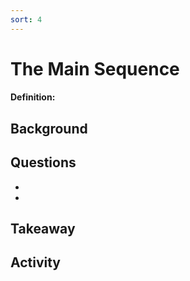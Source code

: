 ```yaml
---
sort: 4
---
```


# The Main Sequence

#### Definition: 

## Background


## Questions

-
-

## Takeaway


## Activity